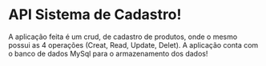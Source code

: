 # API Sistema de Cadastro!
A aplicação feita é um crud, de cadastro de produtos, onde o mesmo possui as 4 operações (Creat, Read, Update, Delet).
A aplicação conta com o banco de dados MySql para o armazenamento dos dados! 
